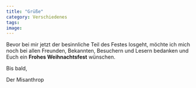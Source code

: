 ```yaml
---
title: "Grüße"
category: Verschiedenes
tags: 
image: 
---
```


Bevor bei mir jetzt der besinnliche Teil des Festes losgeht, möchte ich mich noch bei allen Freunden, Bekannten, Besuchern und Lesern bedanken und Euch ein **Frohes Weihnachtsfest** wünschen.  

  

Bis bald,  

  

Der Misanthrop